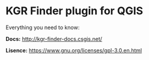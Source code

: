 # KGR Finder plugin for QGIS

Everything you need to know:

**Docs:** http://kgr-finder-docs.csgis.net/


**Lisence:** https://www.gnu.org/licenses/gpl-3.0.en.html
